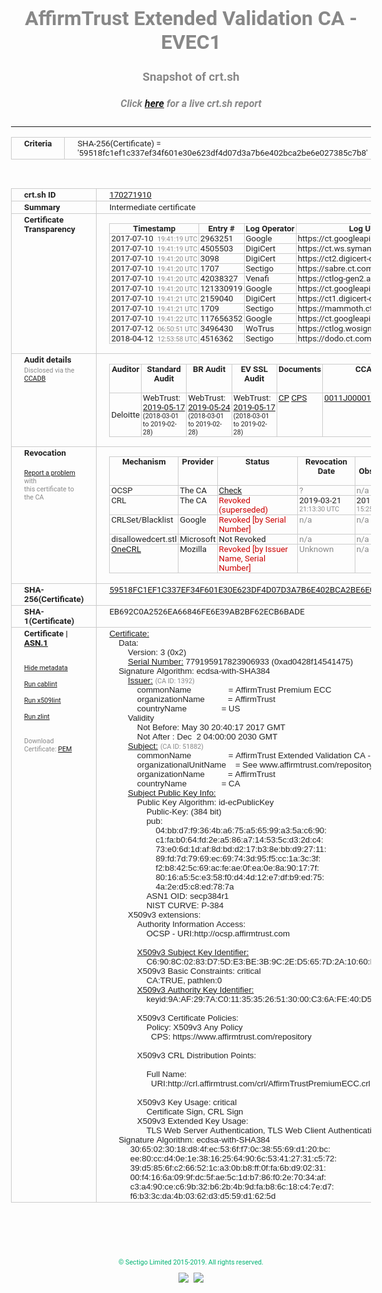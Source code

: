 # AffirmTrust Extended Validation CA - EVEC1
### Snapshot of crt.sh
##### Click [here](https://crt.sh/?q=59518FC1EF1C337EF34F601E30E623DF4D07D3A7B6E402BCA2BE6E027385C7B8) for a live crt.sh report

---
<!DOCTYPE HTML PUBLIC "-//W3C//DTD HTML 4.0 Transitional//EN">
<HTML>
<HEAD>
  <META http-equiv="Content-Type" content="text/html; charset=UTF-8">
  <TITLE>crt.sh | 59518fc1ef1c337ef34f601e30e623df4d07d3a7b6e402bca2be6e027385c7b8</TITLE>
  <META name="description" content="Free CT Log Certificate Search Tool from Sectigo (formerly Comodo CA)">
  <META name="keywords" content="crt.sh, CT, Certificate Transparency, Certificate Search, SSL Certificate, Sectigo, Comodo CA">
  <LINK href="//fonts.googleapis.com/css?family=Roboto+Mono|Roboto:400,400i,700,700i" rel="stylesheet">
  <STYLE type="text/css">
    a {
      white-space: nowrap;
    }
    body {
      color: #888888;
      font: 12pt Roboto, sans-serif;
      padding-top: 10px;
      text-align: center
    }
    form {
      margin: 0px
    }
    span {
      border-radius: 10px
    }
    span.heading {
      color: #888888;
      font: 12pt Roboto, sans-serif
    }
    span.title {
      background-color: #00B373;
      color: #FFFFFF;
      font: bold 18pt Roboto, sans-serif;
      padding: 0px 5px
    }
    span.text {
      color: #888888;
      font: 10pt Roboto, sans-serif
    }
    span.whiteongrey {
      background-color: #D9D9D6;
      color: #FFFFFF;
      font: bold 18pt Roboto, sans-serif;
      padding: 0px 5px
    }
    table {
      border-collapse: collapse;
      color: #222222;
      font: 10pt Roboto, sans-serif;
      margin-left: auto;
      margin-right: auto
    }
    table.options {
      border: none;
      margin-left: 10px
    }
    td, th {
      border: 1px solid #CCCCCC;
      padding: 0px 2px;
      text-align: left;
      vertical-align: top
    }
    td.outer, th.outer {
      border: 1px solid #CCCCCC;
      padding: 2px 20px;
      text-align: left
    }
    th.heading {
      color: #888888;
      font: bold italic 12pt Roboto, sans-serif;
      padding: 20px 0px 0px;
      text-align: center
    }
    th.options, td.options {
      border: none;
      vertical-align: middle
    }
    td.text {
      font: 10pt "Roboto Mono", sans-serif;
      padding: 2px 20px
    }
    td.heading {
      border: none;
      color: #888888;
      font: 12pt Roboto, sans-serif;
      padding-top: 20px;
      text-align: center
    }
    table.lint td, th {
      text-align: center
    }
    .button {
      background-color: #00B373;
      border-radius: 10px;
      color: #FFFFFF;
      font: bold 13pt Roboto, sans-serif
    }
    .copyright {
      font: 8pt Roboto, sans-serif;
      color: #00B373
    }
    .input {
      border: 1px solid #888888;
      font-weight: bold;
      text-align: center
    }
    .small {
      font: 8pt Roboto, sans-serif;
      color: #888888
    }
    .error {
      background-color: #FFDFDF;
      color: #CC0000;
      font-weight: bold
    }
    .fatal {
      background-color: #0000AA;
      color: #FFFFFF;
      font-weight: bold
    }
    .notice {
      background-color: #FFFFDF;
      color: #606000
    }
    .warning {
      background-color: #FFEFDF;
      color: #DF6000
    }
  </STYLE>
</HEAD>
<BODY>

<TABLE>
  <TR>
    <TH class="outer">Criteria</TH>
    <TD class="outer">SHA-256(Certificate) = '59518fc1ef1c337ef34f601e30e623df4d07d3a7b6e402bca2be6e027385c7b8'</TD>
  </TR>
</TABLE>
<BR>
<TABLE>
  <TR>
    <TH class="outer">crt.sh ID</TH>
    <TD class="outer"><A href="?id=170271910">170271910</A></TD>
  </TR>
  <TR>
    <TH class="outer">Summary</TH>
    <TD class="outer">Intermediate certificate</TD>
  </TR>
  <TR>
    <TH class="outer">Certificate<BR>Transparency</TH>
    <TD class="outer">
<TABLE class="options" style="margin-left:0px">
  <TR>
    <TH>Timestamp</TH>
    <TH>Entry #</TH>
    <TH>Log Operator</TH>
    <TH>Log URL</TH>
  </TR>
  <TR>
    <TD>2017-07-10&nbsp; <FONT class="small">19:41:19 UTC</FONT></TD>
    <TD>2963251</TD>
    <TD>Google</TD>
    <TD>https://ct.googleapis.com/skydiver</TD>
  </TR>
  <TR>
    <TD>2017-07-10&nbsp; <FONT class="small">19:41:19 UTC</FONT></TD>
    <TD>4505503</TD>
    <TD>DigiCert</TD>
    <TD>https://ct.ws.symantec.com</TD>
  </TR>
  <TR>
    <TD>2017-07-10&nbsp; <FONT class="small">19:41:20 UTC</FONT></TD>
    <TD>3098</TD>
    <TD>DigiCert</TD>
    <TD>https://ct2.digicert-ct.com/log</TD>
  </TR>
  <TR>
    <TD>2017-07-10&nbsp; <FONT class="small">19:41:20 UTC</FONT></TD>
    <TD>1707</TD>
    <TD>Sectigo</TD>
    <TD>https://sabre.ct.comodo.com</TD>
  </TR>
  <TR>
    <TD>2017-07-10&nbsp; <FONT class="small">19:41:20 UTC</FONT></TD>
    <TD>42038327</TD>
    <TD>Venafi</TD>
    <TD>https://ctlog-gen2.api.venafi.com</TD>
  </TR>
  <TR>
    <TD>2017-07-10&nbsp; <FONT class="small">19:41:20 UTC</FONT></TD>
    <TD>121330919</TD>
    <TD>Google</TD>
    <TD>https://ct.googleapis.com/pilot</TD>
  </TR>
  <TR>
    <TD>2017-07-10&nbsp; <FONT class="small">19:41:21 UTC</FONT></TD>
    <TD>2159040</TD>
    <TD>DigiCert</TD>
    <TD>https://ct1.digicert-ct.com/log</TD>
  </TR>
  <TR>
    <TD>2017-07-10&nbsp; <FONT class="small">19:41:21 UTC</FONT></TD>
    <TD>1709</TD>
    <TD>Sectigo</TD>
    <TD>https://mammoth.ct.comodo.com</TD>
  </TR>
  <TR>
    <TD>2017-07-10&nbsp; <FONT class="small">19:41:22 UTC</FONT></TD>
    <TD>117656352</TD>
    <TD>Google</TD>
    <TD>https://ct.googleapis.com/rocketeer</TD>
  </TR>
  <TR>
    <TD>2017-07-12&nbsp; <FONT class="small">06:50:51 UTC</FONT></TD>
    <TD>3496430</TD>
    <TD>WoTrus</TD>
    <TD>https://ctlog.wosign.com</TD>
  </TR>
  <TR>
    <TD>2018-04-12&nbsp; <FONT class="small">12:53:58 UTC</FONT></TD>
    <TD>4516362</TD>
    <TD>Sectigo</TD>
    <TD>https://dodo.ct.comodo.com</TD>
  </TR>
</TABLE>
    </TD>
  </TR>
  <TR>
    <TH class="outer">Audit details<BR>
      <DIV class="small" style="padding-top:3px">Disclosed via the
        <A href="//ccadb-public.secure.force.com/mozilla/PublicAllIntermediateCerts" target="_blank">CCADB</A></DIV>
    </TH>
    <TD class="outer">
<TABLE class="options" style="margin-left:0px">
  <TR>
    <TH>Auditor</TH>
    <TH>Standard Audit</TH>
    <TH>BR Audit</TH>
    <TH>EV SSL Audit</TH>
    <TH>Documents</TH>
    <TH>CCADB</TH>
    <TH>Root Owner / Certificate</TH>
  </TR>
  <TR>
    <TD style="vertical-align:middle">Deloitte</TD>
    <TD>WebTrust:
      <A href="https://www.cpacanada.ca/generichandlers/CPACHandler.ashx?attachmentid=230013" target="_blank">2019-05-17</A>
      <BR><FONT style="font-size:8pt">(2018-03-01 to 2019-02-28)</FONT></TD>
    <TD>WebTrust:
      <A href="https://www.affirmtrust.com/wp-content/uploads/2019-AFT-Baseline-Requirements-report.pdf" target="_blank">2019-05-24</A>
      <BR><FONT style="font-size:8pt">(2018-03-01 to 2019-02-28)</FONT></TD>
    <TD>WebTrust:
      <A href="https://www.cpacanada.ca/generichandlers/CPACHandler.ashx?attachmentid=230013" target="_blank">2019-05-17</A>
      <BR><FONT style="font-size:8pt">(2018-03-01 to 2019-02-28)</FONT></TD>
    <TD>
      <A href="https://www.affirmtrust.com/wp-content/uploads/AffirmTrust-SSL-CPS-3.5-12-October-2018.pdf" target="blank">CP</A>
      <A href="https://www.affirmtrust.com/wp-content/uploads/AffirmTrust-SSL-CPS-3.5-12-October-2018.pdf" target="blank">CPS</A>
    </TD>
    <TD><A href="//ccadb.force.com/0011J000018NNqqQAG" target="_blank">0011J000018NNqqQAG</A></TD>
    <TD><A href="/?id=2842896">Entrust</A></TD>
  </TR>
</TABLE>
    </TD>
  </TR>
  <TR>
    <TH class="outer">Revocation<BR><BR>
      <DIV class="small" style="padding-top:3px"><A href="?id=170271910&opt=problemreporting">Report a problem</A> with<BR>this certificate to the CA</DIV></TH>
    <TD class="outer">
      <TABLE class="options" style="margin-left:0px">
        <TR>
          <TH>Mechanism</TH>
          <TH>Provider</TH>
          <TH>Status</TH>
          <TH>Revocation Date</TH>
          <TH>Last Observed in CRL</TH>
          <TH>Last Checked <SPAN style="color:#CC0000;vertical-align:middle;font-size:70%;font-weight:normal">(Error)</SPAN></TH>
        </TR>
        <TR>
          <TD>OCSP</TD>
          <TD>The CA</TD>
          <TD><A href="?id=170271910&opt=ocsp">Check</A></TD>
          <TD><SPAN style="color:#888888">?</SPAN></TD>
          <TD><SPAN style="color:#888888">n/a</SPAN></TD>
          <TD><SPAN style="color:#888888">?</SPAN></TD>
        </TR>
        <TR>
          <TD>CRL</TD>
          <TD>The CA</TD>
          <TD><SPAN style="color:#CC0000">Revoked (superseded)</SPAN></TD><TD>2019-03-21&nbsp; <FONT class="small">21:13:30 UTC</FONT></TD><TD>2019-03-22&nbsp; <FONT class="small">15:25:00 UTC</FONT></TD><TD>2019-12-04&nbsp; <FONT class="small">17:12:38 UTC</FONT></TD>
        </TR>
        <TR>
          <TD>CRLSet/Blacklist</TD>
          <TD>Google</TD>
          <TD><SPAN style="color:#CC0000">Revoked [by Serial Number]</SPAN></TD>
          <TD><SPAN style="color:#888888">n/a</SPAN></TD>
          <TD><SPAN style="color:#888888">n/a</SPAN></TD>
          <TD><SPAN style="color:#888888">n/a</SPAN></TD>
        </TR>
        <TR>
          <TD>disallowedcert.stl</TD>
          <TD>Microsoft</TD>
          <TD>Not Revoked</TD>
          <TD><SPAN style="color:#888888">n/a</SPAN></TD>
          <TD><SPAN style="color:#888888">n/a</SPAN></TD>
          <TD><SPAN style="color:#888888">n/a</SPAN></TD>
        </TR>
        <TR>
          <TD><A href="/mozilla-onecrl" target="_blank">OneCRL</A></TD>
          <TD>Mozilla</TD>
          <TD><SPAN style="color:#CC0000">Revoked [by Issuer Name, Serial Number]</SPAN></TD><TD><SPAN style="color:#888888">Unknown</SPAN></TD>
          <TD><SPAN style="color:#888888">n/a</SPAN></TD>
          <TD><SPAN style="color:#888888">n/a</SPAN></TD>
        </TR>
      </TABLE>
    </TD>
  </TR>
  <TR>
    <TH class="outer">SHA-256(Certificate)</TH>
    <TD class="outer"><A href="//censys.io/certificates/59518fc1ef1c337ef34f601e30e623df4d07d3a7b6e402bca2be6e027385c7b8">59518FC1EF1C337EF34F601E30E623DF4D07D3A7B6E402BCA2BE6E027385C7B8</A></TD>
  </TR>
  <TR>
    <TH class="outer">SHA-1(Certificate)</TH>
    <TD class="outer">EB692C0A2526EA66846FE6E39AB2BF62ECB6BADE</TD>
  </TR>
  <TR>
    <TH class="outer">Certificate | <A href="?asn1=170271910">ASN.1</A>
      <SPAN class="small"><BR>
      <BR><BR><A href="?id=170271910&opt=nometadata">Hide metadata</A>
      <BR><BR><A href="?id=170271910&opt=cablint">Run cablint</A>
      <BR><BR><A href="?id=170271910&opt=x509lint">Run x509lint</A>
      <BR><BR><A href="?id=170271910&opt=zlint">Run zlint</A>
      <BR><BR><BR>Download Certificate: <A href="?d=170271910">PEM</A>
      </SPAN>
    </TH>
    <TD class="text"><A href="?d=170271910">Certificate:</A><BR>&nbsp;&nbsp;&nbsp;&nbsp;Data:<BR>&nbsp;&nbsp;&nbsp;&nbsp;&nbsp;&nbsp;&nbsp;&nbsp;Version:&nbsp;3&nbsp;(0x2)<BR>&nbsp;&nbsp;&nbsp;&nbsp;&nbsp;&nbsp;&nbsp;&nbsp;<A href="?serial=0ad0428f14541475">Serial&nbsp;Number:</A>&nbsp;779195917823906933&nbsp;(0xad0428f14541475)<BR>&nbsp;&nbsp;&nbsp;&nbsp;Signature&nbsp;Algorithm:&nbsp;ecdsa-with-SHA384<BR>&nbsp;&nbsp;&nbsp;&nbsp;&nbsp;&nbsp;&nbsp;&nbsp;<A href="?caid=1392">Issuer:</A> <SPAN class="small">(CA ID: 1392)</SPAN><BR>&nbsp;&nbsp;&nbsp;&nbsp;&nbsp;&nbsp;&nbsp;&nbsp;&nbsp;&nbsp;&nbsp;&nbsp;commonName&nbsp;&nbsp;&nbsp;&nbsp;&nbsp;&nbsp;&nbsp;&nbsp;&nbsp;&nbsp;&nbsp;&nbsp;&nbsp;&nbsp;&nbsp;&nbsp;=&nbsp;AffirmTrust&nbsp;Premium&nbsp;ECC<BR>&nbsp;&nbsp;&nbsp;&nbsp;&nbsp;&nbsp;&nbsp;&nbsp;&nbsp;&nbsp;&nbsp;&nbsp;organizationName&nbsp;&nbsp;&nbsp;&nbsp;&nbsp;&nbsp;&nbsp;&nbsp;&nbsp;&nbsp;=&nbsp;AffirmTrust<BR>&nbsp;&nbsp;&nbsp;&nbsp;&nbsp;&nbsp;&nbsp;&nbsp;&nbsp;&nbsp;&nbsp;&nbsp;countryName&nbsp;&nbsp;&nbsp;&nbsp;&nbsp;&nbsp;&nbsp;&nbsp;&nbsp;&nbsp;&nbsp;&nbsp;&nbsp;&nbsp;&nbsp;=&nbsp;US<BR>&nbsp;&nbsp;&nbsp;&nbsp;&nbsp;&nbsp;&nbsp;&nbsp;Validity<BR>&nbsp;&nbsp;&nbsp;&nbsp;&nbsp;&nbsp;&nbsp;&nbsp;&nbsp;&nbsp;&nbsp;&nbsp;Not&nbsp;Before:&nbsp;May&nbsp;30&nbsp;20:40:17&nbsp;2017&nbsp;GMT<BR>&nbsp;&nbsp;&nbsp;&nbsp;&nbsp;&nbsp;&nbsp;&nbsp;&nbsp;&nbsp;&nbsp;&nbsp;Not&nbsp;After&nbsp;:&nbsp;Dec&nbsp;&nbsp;2&nbsp;04:00:00&nbsp;2030&nbsp;GMT<BR>&nbsp;&nbsp;&nbsp;&nbsp;&nbsp;&nbsp;&nbsp;&nbsp;<A href="?caid=51882">Subject:</A> <SPAN class="small">(CA ID: 51882)</SPAN><BR>&nbsp;&nbsp;&nbsp;&nbsp;&nbsp;&nbsp;&nbsp;&nbsp;&nbsp;&nbsp;&nbsp;&nbsp;commonName&nbsp;&nbsp;&nbsp;&nbsp;&nbsp;&nbsp;&nbsp;&nbsp;&nbsp;&nbsp;&nbsp;&nbsp;&nbsp;&nbsp;&nbsp;&nbsp;=&nbsp;AffirmTrust&nbsp;Extended&nbsp;Validation&nbsp;CA&nbsp;-&nbsp;EVEC1<BR>&nbsp;&nbsp;&nbsp;&nbsp;&nbsp;&nbsp;&nbsp;&nbsp;&nbsp;&nbsp;&nbsp;&nbsp;organizationalUnitName&nbsp;&nbsp;&nbsp;&nbsp;=&nbsp;See&nbsp;www.affirmtrust.com/repository<BR>&nbsp;&nbsp;&nbsp;&nbsp;&nbsp;&nbsp;&nbsp;&nbsp;&nbsp;&nbsp;&nbsp;&nbsp;organizationName&nbsp;&nbsp;&nbsp;&nbsp;&nbsp;&nbsp;&nbsp;&nbsp;&nbsp;&nbsp;=&nbsp;AffirmTrust<BR>&nbsp;&nbsp;&nbsp;&nbsp;&nbsp;&nbsp;&nbsp;&nbsp;&nbsp;&nbsp;&nbsp;&nbsp;countryName&nbsp;&nbsp;&nbsp;&nbsp;&nbsp;&nbsp;&nbsp;&nbsp;&nbsp;&nbsp;&nbsp;&nbsp;&nbsp;&nbsp;&nbsp;=&nbsp;CA<BR>&nbsp;&nbsp;&nbsp;&nbsp;&nbsp;&nbsp;&nbsp;&nbsp;<A href="?spkisha256=1093f1eadadcf7c0201a034474171e7903f3a13570d7fc6ef6e2cfa23e56733c">Subject&nbsp;Public&nbsp;Key&nbsp;Info:</A><BR>&nbsp;&nbsp;&nbsp;&nbsp;&nbsp;&nbsp;&nbsp;&nbsp;&nbsp;&nbsp;&nbsp;&nbsp;Public&nbsp;Key&nbsp;Algorithm:&nbsp;id-ecPublicKey<BR>&nbsp;&nbsp;&nbsp;&nbsp;&nbsp;&nbsp;&nbsp;&nbsp;&nbsp;&nbsp;&nbsp;&nbsp;&nbsp;&nbsp;&nbsp;&nbsp;Public-Key:&nbsp;(384&nbsp;bit)<BR>&nbsp;&nbsp;&nbsp;&nbsp;&nbsp;&nbsp;&nbsp;&nbsp;&nbsp;&nbsp;&nbsp;&nbsp;&nbsp;&nbsp;&nbsp;&nbsp;pub:&nbsp;<BR>&nbsp;&nbsp;&nbsp;&nbsp;&nbsp;&nbsp;&nbsp;&nbsp;&nbsp;&nbsp;&nbsp;&nbsp;&nbsp;&nbsp;&nbsp;&nbsp;&nbsp;&nbsp;&nbsp;&nbsp;04:bb:d7:f9:36:4b:a6:75:a5:65:99:a3:5a:c6:90:<BR>&nbsp;&nbsp;&nbsp;&nbsp;&nbsp;&nbsp;&nbsp;&nbsp;&nbsp;&nbsp;&nbsp;&nbsp;&nbsp;&nbsp;&nbsp;&nbsp;&nbsp;&nbsp;&nbsp;&nbsp;c1:fa:b0:64:fd:2e:a5:86:a7:14:53:5c:d3:2d:c4:<BR>&nbsp;&nbsp;&nbsp;&nbsp;&nbsp;&nbsp;&nbsp;&nbsp;&nbsp;&nbsp;&nbsp;&nbsp;&nbsp;&nbsp;&nbsp;&nbsp;&nbsp;&nbsp;&nbsp;&nbsp;73:e0:6d:1d:af:8d:bd:d2:17:b3:8e:bb:d9:27:11:<BR>&nbsp;&nbsp;&nbsp;&nbsp;&nbsp;&nbsp;&nbsp;&nbsp;&nbsp;&nbsp;&nbsp;&nbsp;&nbsp;&nbsp;&nbsp;&nbsp;&nbsp;&nbsp;&nbsp;&nbsp;89:fd:7d:79:69:ec:69:74:3d:95:f5:cc:1a:3c:3f:<BR>&nbsp;&nbsp;&nbsp;&nbsp;&nbsp;&nbsp;&nbsp;&nbsp;&nbsp;&nbsp;&nbsp;&nbsp;&nbsp;&nbsp;&nbsp;&nbsp;&nbsp;&nbsp;&nbsp;&nbsp;f2:b8:42:5c:69:ac:fe:ae:0f:ea:0e:8a:90:17:7f:<BR>&nbsp;&nbsp;&nbsp;&nbsp;&nbsp;&nbsp;&nbsp;&nbsp;&nbsp;&nbsp;&nbsp;&nbsp;&nbsp;&nbsp;&nbsp;&nbsp;&nbsp;&nbsp;&nbsp;&nbsp;80:16:a5:5c:e3:58:f0:d4:4d:12:e7:df:b9:ed:75:<BR>&nbsp;&nbsp;&nbsp;&nbsp;&nbsp;&nbsp;&nbsp;&nbsp;&nbsp;&nbsp;&nbsp;&nbsp;&nbsp;&nbsp;&nbsp;&nbsp;&nbsp;&nbsp;&nbsp;&nbsp;4a:2e:d5:c8:ed:78:7a<BR>&nbsp;&nbsp;&nbsp;&nbsp;&nbsp;&nbsp;&nbsp;&nbsp;&nbsp;&nbsp;&nbsp;&nbsp;&nbsp;&nbsp;&nbsp;&nbsp;ASN1&nbsp;OID:&nbsp;secp384r1<BR>&nbsp;&nbsp;&nbsp;&nbsp;&nbsp;&nbsp;&nbsp;&nbsp;&nbsp;&nbsp;&nbsp;&nbsp;&nbsp;&nbsp;&nbsp;&nbsp;NIST&nbsp;CURVE:&nbsp;P-384<BR>&nbsp;&nbsp;&nbsp;&nbsp;&nbsp;&nbsp;&nbsp;&nbsp;X509v3&nbsp;extensions:<BR>&nbsp;&nbsp;&nbsp;&nbsp;&nbsp;&nbsp;&nbsp;&nbsp;&nbsp;&nbsp;&nbsp;&nbsp;Authority&nbsp;Information&nbsp;Access:&nbsp;<BR>&nbsp;&nbsp;&nbsp;&nbsp;&nbsp;&nbsp;&nbsp;&nbsp;&nbsp;&nbsp;&nbsp;&nbsp;&nbsp;&nbsp;&nbsp;&nbsp;OCSP&nbsp;-&nbsp;URI:http://ocsp.affirmtrust.com<BR><BR>&nbsp;&nbsp;&nbsp;&nbsp;&nbsp;&nbsp;&nbsp;&nbsp;&nbsp;&nbsp;&nbsp;&nbsp;<A href="?ski=c6908c0283d75de3be3b9c2ed5657d2a1060eee5">X509v3&nbsp;Subject&nbsp;Key&nbsp;Identifier:</A><BR>&nbsp;&nbsp;&nbsp;&nbsp;&nbsp;&nbsp;&nbsp;&nbsp;&nbsp;&nbsp;&nbsp;&nbsp;&nbsp;&nbsp;&nbsp;&nbsp;C6:90:8C:02:83:D7:5D:E3:BE:3B:9C:2E:D5:65:7D:2A:10:60:EE:E5<BR>&nbsp;&nbsp;&nbsp;&nbsp;&nbsp;&nbsp;&nbsp;&nbsp;&nbsp;&nbsp;&nbsp;&nbsp;X509v3&nbsp;Basic&nbsp;Constraints:&nbsp;critical<BR>&nbsp;&nbsp;&nbsp;&nbsp;&nbsp;&nbsp;&nbsp;&nbsp;&nbsp;&nbsp;&nbsp;&nbsp;&nbsp;&nbsp;&nbsp;&nbsp;CA:TRUE,&nbsp;pathlen:0<BR>&nbsp;&nbsp;&nbsp;&nbsp;&nbsp;&nbsp;&nbsp;&nbsp;&nbsp;&nbsp;&nbsp;&nbsp;<A href="?ski=9aaf297ac011353526513000c36afe40d5aed63c">X509v3&nbsp;Authority&nbsp;Key&nbsp;Identifier:</A><BR>&nbsp;&nbsp;&nbsp;&nbsp;&nbsp;&nbsp;&nbsp;&nbsp;&nbsp;&nbsp;&nbsp;&nbsp;&nbsp;&nbsp;&nbsp;&nbsp;keyid:9A:AF:29:7A:C0:11:35:35:26:51:30:00:C3:6A:FE:40:D5:AE:D6:3C<BR><BR>&nbsp;&nbsp;&nbsp;&nbsp;&nbsp;&nbsp;&nbsp;&nbsp;&nbsp;&nbsp;&nbsp;&nbsp;X509v3&nbsp;Certificate&nbsp;Policies:&nbsp;<BR>&nbsp;&nbsp;&nbsp;&nbsp;&nbsp;&nbsp;&nbsp;&nbsp;&nbsp;&nbsp;&nbsp;&nbsp;&nbsp;&nbsp;&nbsp;&nbsp;Policy:&nbsp;X509v3&nbsp;Any&nbsp;Policy<BR>&nbsp;&nbsp;&nbsp;&nbsp;&nbsp;&nbsp;&nbsp;&nbsp;&nbsp;&nbsp;&nbsp;&nbsp;&nbsp;&nbsp;&nbsp;&nbsp;&nbsp;&nbsp;CPS:&nbsp;https://www.affirmtrust.com/repository<BR><BR>&nbsp;&nbsp;&nbsp;&nbsp;&nbsp;&nbsp;&nbsp;&nbsp;&nbsp;&nbsp;&nbsp;&nbsp;X509v3&nbsp;CRL&nbsp;Distribution&nbsp;Points:&nbsp;<BR><BR>&nbsp;&nbsp;&nbsp;&nbsp;&nbsp;&nbsp;&nbsp;&nbsp;&nbsp;&nbsp;&nbsp;&nbsp;&nbsp;&nbsp;&nbsp;&nbsp;Full&nbsp;Name:<BR>&nbsp;&nbsp;&nbsp;&nbsp;&nbsp;&nbsp;&nbsp;&nbsp;&nbsp;&nbsp;&nbsp;&nbsp;&nbsp;&nbsp;&nbsp;&nbsp;&nbsp;&nbsp;URI:http://crl.affirmtrust.com/crl/AffirmTrustPremiumECC.crl<BR><BR>&nbsp;&nbsp;&nbsp;&nbsp;&nbsp;&nbsp;&nbsp;&nbsp;&nbsp;&nbsp;&nbsp;&nbsp;X509v3&nbsp;Key&nbsp;Usage:&nbsp;critical<BR>&nbsp;&nbsp;&nbsp;&nbsp;&nbsp;&nbsp;&nbsp;&nbsp;&nbsp;&nbsp;&nbsp;&nbsp;&nbsp;&nbsp;&nbsp;&nbsp;Certificate&nbsp;Sign,&nbsp;CRL&nbsp;Sign<BR>&nbsp;&nbsp;&nbsp;&nbsp;&nbsp;&nbsp;&nbsp;&nbsp;&nbsp;&nbsp;&nbsp;&nbsp;X509v3&nbsp;Extended&nbsp;Key&nbsp;Usage:&nbsp;<BR>&nbsp;&nbsp;&nbsp;&nbsp;&nbsp;&nbsp;&nbsp;&nbsp;&nbsp;&nbsp;&nbsp;&nbsp;&nbsp;&nbsp;&nbsp;&nbsp;TLS&nbsp;Web&nbsp;Server&nbsp;Authentication,&nbsp;TLS&nbsp;Web&nbsp;Client&nbsp;Authentication<BR>&nbsp;&nbsp;&nbsp;&nbsp;Signature&nbsp;Algorithm:&nbsp;ecdsa-with-SHA384<BR>&nbsp;&nbsp;&nbsp;&nbsp;&nbsp;&nbsp;&nbsp;&nbsp;&nbsp;30:65:02:30:18:d8:4f:ec:53:6f:f7:0c:38:55:69:d1:20:bc:<BR>&nbsp;&nbsp;&nbsp;&nbsp;&nbsp;&nbsp;&nbsp;&nbsp;&nbsp;ee:80:cc:d4:0e:1e:38:16:25:64:90:6c:53:41:27:31:c5:72:<BR>&nbsp;&nbsp;&nbsp;&nbsp;&nbsp;&nbsp;&nbsp;&nbsp;&nbsp;39:d5:85:6f:c2:66:52:1c:a3:0b:b8:ff:0f:fa:6b:d9:02:31:<BR>&nbsp;&nbsp;&nbsp;&nbsp;&nbsp;&nbsp;&nbsp;&nbsp;&nbsp;00:f4:16:6a:09:9f:dc:5f:ae:5c:1d:b7:86:f0:2e:70:34:af:<BR>&nbsp;&nbsp;&nbsp;&nbsp;&nbsp;&nbsp;&nbsp;&nbsp;&nbsp;c3:a4:90:ce:c6:9b:32:b6:2b:4b:9d:fa:b8:6c:18:c4:7e:d7:<BR>&nbsp;&nbsp;&nbsp;&nbsp;&nbsp;&nbsp;&nbsp;&nbsp;&nbsp;f6:b3:3c:da:4b:03:62:d3:d5:59:d1:62:5d<BR>    </TD>
  </TR>
</TABLE>

  <BR><BR><BR>

  <P class="copyright">&copy; Sectigo Limited 2015-2019. All rights reserved.</P>
  <DIV>
    <A href="https://sectigo.com/"><IMG src="/sectigo_s.png"></A>
    &nbsp;<A href="https://github.com/crtsh"><IMG src="/GitHub-Mark-32px.png"></A>
  </DIV>
</BODY>
</HTML>
